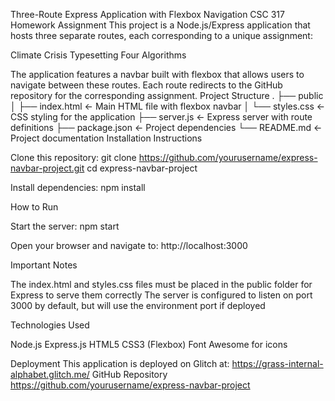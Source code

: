 Three-Route Express Application with Flexbox Navigation
CSC 317 Homework Assignment
This project is a Node.js/Express application that hosts three separate routes, each corresponding to a unique assignment:

Climate Crisis
Typesetting
Four Algorithms

The application features a navbar built with flexbox that allows users to navigate between these routes. Each route redirects to the GitHub repository for the corresponding assignment.
Project Structure
.
├── public
│   ├── index.html  <- Main HTML file with flexbox navbar
│   └── styles.css  <- CSS styling for the application
├── server.js       <- Express server with route definitions
├── package.json    <- Project dependencies
└── README.md       <- Project documentation
Installation Instructions

Clone this repository:
git clone https://github.com/yourusername/express-navbar-project.git
cd express-navbar-project

Install dependencies:
npm install


How to Run

Start the server:
npm start

Open your browser and navigate to:
http://localhost:3000


Important Notes

The index.html and styles.css files must be placed in the public folder for Express to serve them correctly
The server is configured to listen on port 3000 by default, but will use the environment port if deployed

Technologies Used

Node.js
Express.js
HTML5
CSS3 (Flexbox)
Font Awesome for icons

Deployment
This application is deployed on Glitch at:
https://grass-internal-alphabet.glitch.me/
GitHub Repository
https://github.com/yourusername/express-navbar-project
